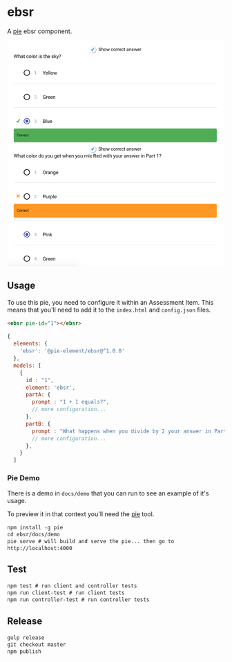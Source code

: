 # ebsr

A [pie][pie] ebsr component.

![ebsr.png](ebsr.png)

## Usage 

To use this pie, you need to configure it within an Assessment Item. This means that you'll need to add it to the `index.html` and `config.json` files.

```html
<ebsr pie-id="1"></ebsr>
```

```javascript
{
  elements: {
    'ebsr': '@pie-element/ebsr@^1.0.0'
  },
  models: [
    {
      id : "1",
      element: 'ebsr',
      partA: {
        prompt : "1 + 1 equals?",
        // more configuration...
      },   
      partB: {
        prompt : "What happens when you divide by 2 your answer in Part A?",
        // more configuration...
      },
    }
  ]
```

### Pie Demo 
There is a demo in `docs/demo` that you can run to see an example of it's usage.

To preview it in that context you'll need the [pie][pie] tool.

```shell
npm install -g pie 
cd ebsr/docs/demo
pie serve # will build and serve the pie... then go to http://localhost:4000
```

## Test 

```shell 
npm test # run client and controller tests
npm run client-test # run client tests
npm run controller-test # run controller tests
```
## Release

```shell
gulp release
git checkout master
npm publish
```

[pie]: http://npmjs.org/package/pie
